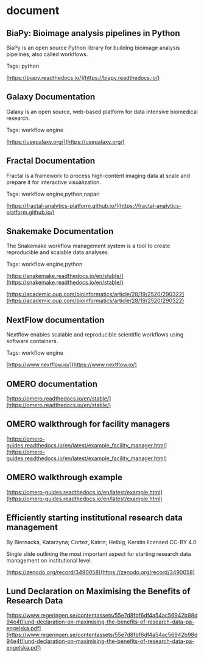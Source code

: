 # document
## BiaPy: Bioimage analysis pipelines in Python



BiaPy is an open source Python library for building bioimage analysis pipelines, also called workflows.

Tags: python

[https://biapy.readthedocs.io/](https://biapy.readthedocs.io/)

## Galaxy Documentation



Galaxy is an open source, web-based platform for data intensive biomedical research.

Tags: workflow engine

[https://usegalaxy.org/](https://usegalaxy.org/)

## Fractal Documentation



Fractal is a framework to process high-content imaging data at scale and prepare it for interactive visualization.

Tags: workflow engine,python,napari

[https://fractal-analytics-platform.github.io/](https://fractal-analytics-platform.github.io/)

## Snakemake Documentation



The Snakemake workflow management system is a tool to create reproducible and scalable data analyses.

Tags: workflow engine,python

[https://snakemake.readthedocs.io/en/stable/](https://snakemake.readthedocs.io/en/stable/)

[https://academic.oup.com/bioinformatics/article/28/19/2520/290322](https://academic.oup.com/bioinformatics/article/28/19/2520/290322)

## NextFlow documentation



Nextflow enables scalable and reproducible scientific workflows using software containers.

Tags: workflow engine

[https://www.nextflow.io/](https://www.nextflow.io/)

## OMERO documentation



[https://omero.readthedocs.io/en/stable/](https://omero.readthedocs.io/en/stable/)

## OMERO walkthrough for facility managers



[https://omero-guides.readthedocs.io/en/latest/example_facility_manager.html](https://omero-guides.readthedocs.io/en/latest/example_facility_manager.html)

## OMERO walkthrough example



[https://omero-guides.readthedocs.io/en/latest/example.html](https://omero-guides.readthedocs.io/en/latest/example.html)

## Efficiently starting institutional research data management
By Biernacka, Katarzyna; Cortez, Katrin;  Helbig, Kerstin
licensed CC-BY 4.0


Single slide outlining the most important aspect for starting research data management on institutional level.

[https://zenodo.org/record/3490058](https://zenodo.org/record/3490058)

## Lund Declaration on Maximising the Benefits of Research Data



[https://www.regeringen.se/contentassets/55e7d8fbf6df4a54ac56942b98d94e4f/lund-declaration-on-maximising-the-benefits-of-research-data-pa-engelska.pdf](https://www.regeringen.se/contentassets/55e7d8fbf6df4a54ac56942b98d94e4f/lund-declaration-on-maximising-the-benefits-of-research-data-pa-engelska.pdf)

